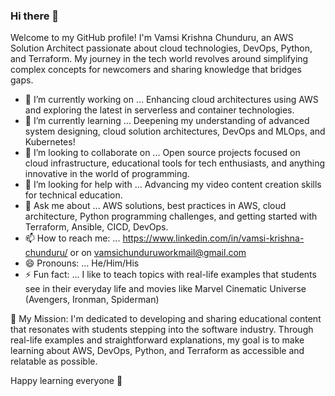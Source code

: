 ### Hi there 👋

Welcome to my GitHub profile! I'm Vamsi Krishna Chunduru, an AWS Solution Architect passionate about cloud technologies, DevOps, Python, and Terraform. My journey in the tech world revolves around simplifying complex concepts for newcomers and sharing knowledge that bridges gaps.

- 🔭 I’m currently working on ... Enhancing cloud architectures using AWS and exploring the latest in serverless and container technologies.
- 🌱 I’m currently learning ...   Deepening my understanding of advanced system designing, cloud solution architectures, DevOps and MLOps, and Kubernetes!
- 👯 I’m looking to collaborate on ... Open source projects focused on cloud infrastructure, educational tools for tech enthusiasts, and anything innovative in the world of programming.
- 🤔 I’m looking for help with ...  Advancing my video content creation skills for technical education.
- 💬 Ask me about ... AWS solutions, best practices in AWS, cloud architecture, Python programming challenges, and getting started with Terraform, Ansible, CICD, DevOps.
- 📫 How to reach me: ... https://www.linkedin.com/in/vamsi-krishna-chunduru/ or on vamsichunduruworkmail@gmail.com
- 😄 Pronouns: ...  He/Him/His
- ⚡ Fun fact: ... I like to teach topics with real-life examples that students see in their everyday life and movies like Marvel Cinematic Universe (Avengers, Ironman, Spiderman) 


💯 My Mission: I'm dedicated to developing and sharing educational content that resonates with students stepping into the software industry. Through real-life examples and straightforward explanations, my goal is to make learning about AWS, DevOps, Python, and Terraform as accessible and relatable as possible.

Happy learning everyone 🤗
